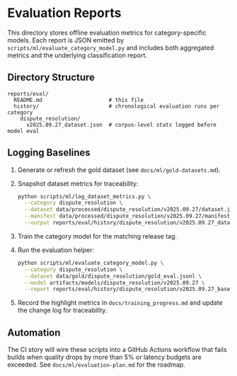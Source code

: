 # Evaluation Reports

This directory stores offline evaluation metrics for category-specific models. Each
report is JSON emitted by `scripts/ml/evaluate_category_model.py` and includes both
aggregated metrics and the underlying classification report.

## Directory Structure

```text
reports/eval/
  README.md                     # this file
  history/                      # chronological evaluation runs per category
    dispute_resolution/
      v2025.09.27_dataset.json  # corpus-level stats logged before model eval
```

## Logging Baselines

1. Generate or refresh the gold dataset (see `docs/ml/gold-datasets.md`).
2. Snapshot dataset metrics for traceability:

   ```bash
   python scripts/ml/log_dataset_metrics.py \
     --category dispute_resolution \
     --dataset data/processed/dispute_resolution/v2025.09.27/dataset.jsonl \
     --manifest data/processed/dispute_resolution/v2025.09.27/manifest.json \
     --output reports/eval/history/dispute_resolution/v2025.09.27_dataset.json
   ```

3. Train the category model for the matching release tag.
4. Run the evaluation helper:

   ```bash
   python scripts/ml/evaluate_category_model.py \
     --category dispute_resolution \
     --dataset data/gold/dispute_resolution/gold_eval.jsonl \
     --model artifacts/models/dispute_resolution/v2025.09.27 \
     --report reports/eval/history/dispute_resolution/v2025.09.27_baseline.json
   ```

5. Record the highlight metrics in `docs/training_progress.md` and update the
   change log for traceability.

## Automation

The CI story will wire these scripts into a GitHub Actions workflow that fails builds
when quality drops by more than 5% or latency budgets are exceeded. See
`docs/ml/evaluation-plan.md` for the roadmap.
